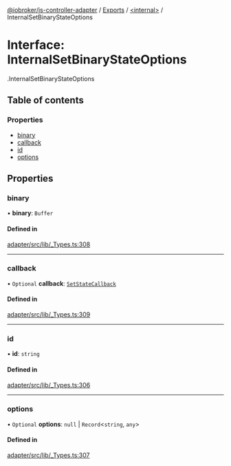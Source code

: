 [@iobroker/js-controller-adapter](../README.md) / [Exports](../modules.md) / [<internal\>](../modules/internal_.md) / InternalSetBinaryStateOptions

# Interface: InternalSetBinaryStateOptions

[<internal>](../modules/internal_.md).InternalSetBinaryStateOptions

## Table of contents

### Properties

- [binary](internal_.InternalSetBinaryStateOptions.md#binary)
- [callback](internal_.InternalSetBinaryStateOptions.md#callback)
- [id](internal_.InternalSetBinaryStateOptions.md#id)
- [options](internal_.InternalSetBinaryStateOptions.md#options)

## Properties

### binary

• **binary**: `Buffer`

#### Defined in

[adapter/src/lib/_Types.ts:308](https://github.com/ioBroker/ioBroker.js-controller/blob/701863ef/packages/adapter/src/lib/_Types.ts#L308)

___

### callback

• `Optional` **callback**: [`SetStateCallback`](../modules/internal_.md#setstatecallback)

#### Defined in

[adapter/src/lib/_Types.ts:309](https://github.com/ioBroker/ioBroker.js-controller/blob/701863ef/packages/adapter/src/lib/_Types.ts#L309)

___

### id

• **id**: `string`

#### Defined in

[adapter/src/lib/_Types.ts:306](https://github.com/ioBroker/ioBroker.js-controller/blob/701863ef/packages/adapter/src/lib/_Types.ts#L306)

___

### options

• `Optional` **options**: ``null`` \| `Record`<`string`, `any`\>

#### Defined in

[adapter/src/lib/_Types.ts:307](https://github.com/ioBroker/ioBroker.js-controller/blob/701863ef/packages/adapter/src/lib/_Types.ts#L307)
